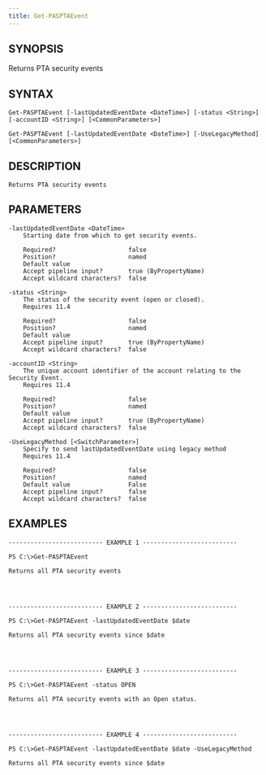 ```yaml
---
title: Get-PASPTAEvent
---
```


## SYNOPSIS

Returns PTA security events

## SYNTAX

    Get-PASPTAEvent [-lastUpdatedEventDate <DateTime>] [-status <String>] [-accountID <String>] [<CommonParameters>]

    Get-PASPTAEvent [-lastUpdatedEventDate <DateTime>] [-UseLegacyMethod] [<CommonParameters>]

## DESCRIPTION

    Returns PTA security events

## PARAMETERS

    -lastUpdatedEventDate <DateTime>
        Starting date from which to get security events.

        Required?                    false
        Position?                    named
        Default value
        Accept pipeline input?       true (ByPropertyName)
        Accept wildcard characters?  false

    -status <String>
        The status of the security event (open or closed).
        Requires 11.4

        Required?                    false
        Position?                    named
        Default value
        Accept pipeline input?       true (ByPropertyName)
        Accept wildcard characters?  false

    -accountID <String>
        The unique account identifier of the account relating to the Security Event.
        Requires 11.4

        Required?                    false
        Position?                    named
        Default value
        Accept pipeline input?       true (ByPropertyName)
        Accept wildcard characters?  false

    -UseLegacyMethod [<SwitchParameter>]
        Specify to send lastUpdatedEventDate using legacy method
        Requires 11.4

        Required?                    false
        Position?                    named
        Default value                False
        Accept pipeline input?       false
        Accept wildcard characters?  false

## EXAMPLES

    -------------------------- EXAMPLE 1 --------------------------

    PS C:\>Get-PASPTAEvent

    Returns all PTA security events




    -------------------------- EXAMPLE 2 --------------------------

    PS C:\>Get-PASPTAEvent -lastUpdatedEventDate $date

    Returns all PTA security events since $date




    -------------------------- EXAMPLE 3 --------------------------

    PS C:\>Get-PASPTAEvent -status OPEN

    Returns all PTA security events with an Open status.




    -------------------------- EXAMPLE 4 --------------------------

    PS C:\>Get-PASPTAEvent -lastUpdatedEventDate $date -UseLegacyMethod

    Returns all PTA security events since $date